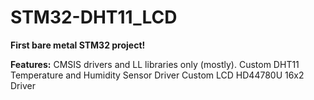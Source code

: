# STM32-DHT11_LCD

**First bare metal STM32 project!**

**Features:**
CMSIS drivers and LL libraries only (mostly).
Custom DHT11 Temperature and Humidity Sensor Driver
Custom LCD HD44780U 16x2 Driver
